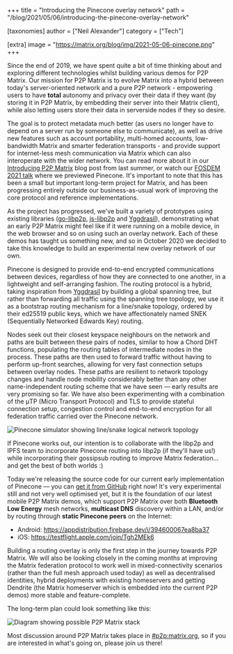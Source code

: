 +++
title = "Introducing the Pinecone overlay network"
path = "/blog/2021/05/06/introducing-the-pinecone-overlay-network"

[taxonomies]
author = ["Neil Alexander"]
category = ["Tech"]

[extra]
image = "https://matrix.org/blog/img/2021-05-06-pinecone.png"
+++

Since the end of 2019, we have spent quite a bit of time thinking about and exploring different technologies whilst building various demos for P2P Matrix.  Our mission for P2P Matrix is to evolve Matrix into a hybrid between today's server-oriented network and a pure P2P network - empowering users to have **total** autonomy and privacy over their data if they want (by storing it in P2P Matrix, by embedding their server into their Matrix client), while also letting users store their data in serverside nodes if they so desire.  

The goal is to protect metadata much better (as users no longer have to depend on a server run by someone else to communicate), as well as drive new features such as account portability, multi-homed accounts, low-bandwidth Matrix and smarter federation transports - and provide support for internet-less mesh communication via Matrix which can also interoperate with the wider network.  You can read more about it in our [Introducing P2P Matrix](https://matrix.org/blog/2020/06/02/introducing-p-2-p-matrix/) blog post from last summer, or watch our [FOSDEM 2021 talk](https://fosdem.org/2021/schedule/event/matrix_pinecones/) where we previewed Pinecone.  It's important to note that this has been a small but important long-term project for Matrix, and has been progressing entirely outside our business-as-usual work of improving the core protocol and reference implementations.

As the project has progressed, we've built a variety of prototypes using existing libraries ([go-libp2p](https://github.com/libp2p/go-libp2p), [js-libp2p](https://github.com/libp2p/js-libp2p) and [Yggdrasil](https://github.com/yggdrasil-network/yggdrasil-go)), demonstrating what an early P2P Matrix might feel like if it were running on a mobile device, in the web browser and so on using such an overlay network. Each of these demos has taught us something new, and so in October 2020 we decided to take this knowledge to build an experimental new overlay network of our own.

Pinecone is designed to provide end-to-end encrypted communications between devices, regardless of how they are connected to one another, in a lightweight and self-arranging fashion. The routing protocol is a hybrid, taking inspiration from [Yggdrasil](https://github.com/yggdrasil-network/yggdrasil-go) by building a global spanning tree, but rather than forwarding all traffic using the spanning tree topology, we use it as a bootstrap routing mechanism for a line/snake topology, ordered by their ed25519 public keys, which we have affectionately named SNEK (Sequentially Networked Edwards Key) routing.

Nodes seek out their closest keyspace neighbours on the network and paths are built between these pairs of nodes, similar to how a Chord DHT functions, populating the routing tables of intermediate nodes in the process. These paths are then used to forward traffic without having to perform up-front searches, allowing for very fast connection setups between overlay nodes. These paths are resilient to network topology changes and handle node mobility considerably better than any other name-independent routing scheme that we have seen — early results are very promising so far. We have also been experimenting with a combination of the μTP (Micro Transport Protocol) and TLS to provide stateful connection setup, congestion control and end-to-end encryption for all federation traffic carried over the Pinecone network.

![Pinecone simulator showing line/snake logical network topology](/blog/img/2021-05-06-pineconesim.png)

If Pinecone works out, our intention is to collaborate with the libp2p and IPFS team to incorporate Pinecone routing into libp2p (if they'll have us!) while incorporating their gossipsub routing to improve Matrix federation... and get the best of both worlds :)

Today we're releasing the source code for our current early implementation of Pinecone — you can [get it from GitHub](https://github.com/matrix-org/pinecone) right now! It's very experimental still and not very well optimised yet, but it is the foundation of our latest mobile P2P Matrix demos, which support P2P Matrix over both **Bluetooth Low Energy** mesh networks, **multicast DNS** discovery within a LAN, and/or by routing through **static Pinecone peers** on the Internet:

* Android: https://appdistribution.firebase.dev/i/394600067ea8ba37
* iOS: https://testflight.apple.com/join/Tgh2MEk6

Building a routing overlay is only the first step in the journey towards P2P Matrix. We will also be looking closely in the coming months at improving the Matrix federation protocol to work well in mixed-connectivity scenarios (rather than the full mesh approach used today) as well as decentralised identities, hybrid deployments with existing homeservers and getting Dendrite (the Matrix homeserver which is embedded into the current P2P demos) more stable and feature-complete.

The long-term plan could look something like this:

![Diagram showing possible P2P Matrix stack](/blog/img/2021-05-06-pinecone.png)

Most discussion around P2P Matrix takes place in [#p2p:matrix.org](http://matrix.to/#/#p2p:matrix.org), so if you are interested in what's going on, please join us there!
